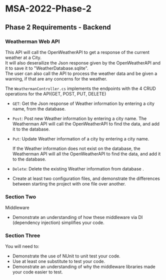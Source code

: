 # MSA-2022-Phase-2

## Phase 2 Requirements - Backend

### Weatherman Web API
This API will call the OpenWeatherAPI to get a response of the current weather at a City.\
It will also deserailize the Json response given by the OpenWeatherAPI and  it to save it to "WeatherDatabase.sqlite".\
The user can also call the API to process the weather data and be given a warning, if that are any concerns for the weather.

The `WeathermanController.cs` implements the endpoints with the 4 CRUD operations for the API(GET, POST, PUT, DELETE)

- `GET`: Get the Json response of Weather information by entering a city name, from the database.

- `Post`: Post new Weather information by entering a city name. The Weatherman API will call the OpenWeatherAPI to find the data, and add it to the database.

- `Put`: Update Weather information of a city by entering a city name.

   If the Weather information does not exist on the database, the Weatherman API will all the OpenWeatherAPI to find the data, and add it to the database.
   
- `Delete`: Delete the existing Weather information from database .

* Create at least two configuration files, and demonstrate the differences between starting the project with one file over another.

### Section Two

Middleware 
* Demonstrate an understanding of how these middleware via DI (dependency injection) simplifies your code.

### Section Three

You will need to:

* Demonstrate the use of NUnit to unit test your code.
* Use at least one substitute to test your code.
* Demonstrate an understanding of why the middleware libraries made your code easier to test.
